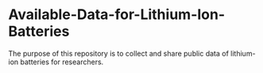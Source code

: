 # Available-Data-for-Lithium-Ion-Batteries
The purpose of this repository is to collect and share public data of lithium-ion batteries for researchers.
